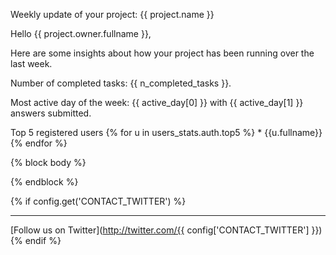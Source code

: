 Weekly update of your project: {{ project.name }}

Hello {{ project.owner.fullname }},

Here are some insights about how your project has been running over the last week.

Number of completed tasks: {{ n_completed_tasks }}.

Most active day of the week: {{ active_day[0] }} with {{ active_day[1] }} answers submitted.

Top 5 registered users
{% for u in users_stats.auth.top5 %}
    * {{u.fullname}}
{% endfor %}

{% block body %}

{% endblock %}

{% if config.get('CONTACT_TWITTER') %}
***

[Follow us on Twitter](http://twitter.com/{{ config['CONTACT_TWITTER'] }})
{% endif %}